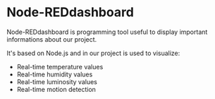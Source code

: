 # Node-REDdashboard

Node-REDdashboard is programming tool useful to display important informations about our project.

It's based on Node.js and in our project is used to visualize:

- Real-time temperature values
- Real-time humidity values
- Real-time luminosity values
- Real-time motion detection
